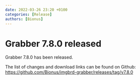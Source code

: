```yaml
---
date: 2022-03-26 23:20 +0100
categories: [Release]
authors: [Bionus]
---
```



# Grabber 7.8.0 released

Grabber 7.8.0 has been released.

The list of changes and download links can be found on Github:  
<https://github.com/Bionus/imgbrd-grabber/releases/tag/v7.8.0>